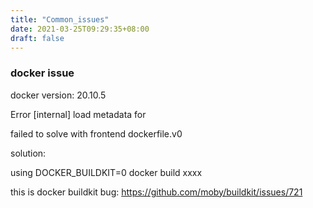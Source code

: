 ```yaml
---
title: "Common_issues"
date: 2021-03-25T09:29:35+08:00
draft: false 
---
```


### docker issue
docker version: 20.10.5

Error [internal] load metadata for 

failed to solve with frontend dockerfile.v0

solution:

using  DOCKER_BUILDKIT=0 docker build xxxx


this is docker buildkit bug:
https://github.com/moby/buildkit/issues/721
